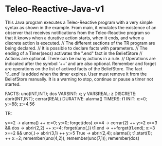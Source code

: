# Teleo-Reactive-Java-v1
This Java program executes a Teleo-Reactive program with a very simple syntax as shown in the example. From main, it emulates the existence of an observer that receives notifications from the Teleo-Reactive program so that it knows when a durative action starts, when it ends, and when a discrete action is executed. 
// The different sections of the TR program are being declared.
// It is possible to declare facts with parameters.
// The ending of a Timer(secs) activates the ".end" fact in the BeliefStore
// Actions are optional. There can be many actions in a rule.
// Operations are indicated after the symbol '++' and are also optional. Remember and forget are operations on the list of actived facts of the BeliefStore. The fact 't1_end' is added when the timer expires. User must remove it from the BeliefStore manually. It is a warning to stop, continue or pause a timer not started.

FACTS: uno(INT,INT); dos
VARSINT: x; y
VARSREAL: z
DISCRETE: abrir(INT,INT); cerrar(REAL)
DURATIVE: alarma()
TIMERS: t1
INIT: x:=0; y:=88; z:=4.56

TR:

y==2 -> alarma() ++ x:=0; y:=0; forget(dos)
x==4 -> cerrar(2) ++ y:=2
x==3 && dos -> abrir(2,2) ++ x:=4; forget(uno(_,_))
t1.end -> ++forget(t1.end); x:=3
x==2 && uno(_,_)-> abrir(3,1)  ++ y:=5 
True -> abrir(2,4); alarma(); t1.start(1); ++ x:=2; remember(uno(4,2)); remember(uno(7,1)); remember(dos)

